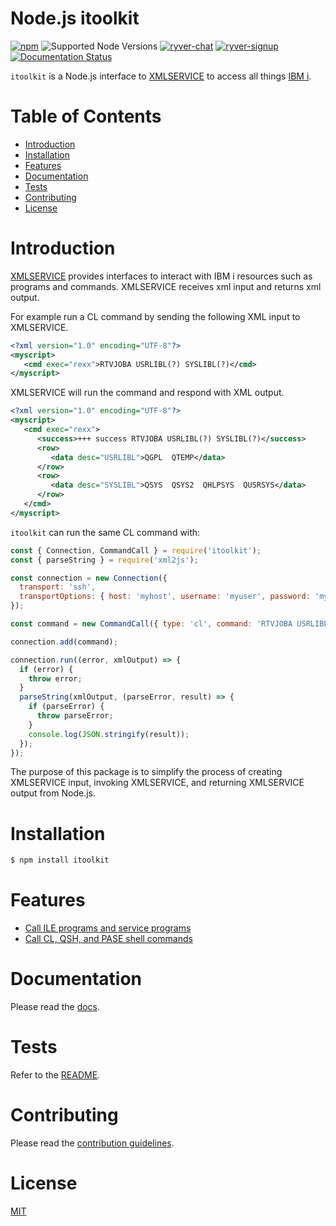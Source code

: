 # Node.js itoolkit <!-- omit in toc -->

[![npm](https://img.shields.io/npm/v/itoolkit?logo=npm)](https://www.npmjs.com/package/itoolkit)
![Supported Node Versions](https://img.shields.io/node/v-lts/itoolkit)
[![ryver-chat](https://img.shields.io/badge/Ryver-Chat-blue)](https://ibmioss.ryver.com/index.html#forums/1000127)
[![ryver-signup](https://img.shields.io/badge/Ryver-Signup-blue)](https://ibmioss.ryver.com/application/signup/members/9tJsXDG7_iSSi1Q)
[![Documentation Status](https://readthedocs.org/projects/nodejs-itoolkit/badge/?version=latest)](https://nodejs-itoolkit.readthedocs.io/en/latest/?badge=latest)

`itoolkit` is a Node.js interface to [XMLSERVICE](https://github.com/IBM/xmlservice) to access all things [IBM i](https://en.wikipedia.org/wiki/IBM_i).

# Table of Contents <!-- omit in toc -->
- [Introduction](#introduction)
- [Installation](#installation)
- [Features](#features)
- [Documentation](#documentation)
- [Tests](#tests)
- [Contributing](#contributing)
- [License](#license)

# Introduction

[XMLSERVICE](https://github.com/IBM/xmlservice) provides interfaces to interact with IBM i resources such as programs and commands. XMLSERVICE receives xml input and returns xml output.

For example run a CL command by sending the following XML input to XMLSERVICE.

```xml
<?xml version="1.0" encoding="UTF-8"?>
<myscript>
   <cmd exec="rexx">RTVJOBA USRLIBL(?) SYSLIBL(?)</cmd>
</myscript>
```

XMLSERVICE will run the command and respond with XML output.

```xml
<?xml version="1.0" encoding="UTF-8"?>
<myscript>
   <cmd exec="rexx">
      <success>+++ success RTVJOBA USRLIBL(?) SYSLIBL(?)</success>
      <row>
         <data desc="USRLIBL">QGPL  QTEMP</data>
      </row>
      <row>
         <data desc="SYSLIBL">QSYS  QSYS2  QHLPSYS  QUSRSYS</data>
      </row>
   </cmd>
</myscript>
```

`itoolkit` can run the same CL command with:

```js
const { Connection, CommandCall } = require('itoolkit');
const { parseString } = require('xml2js');

const connection = new Connection({
  transport: 'ssh',
  transportOptions: { host: 'myhost', username: 'myuser', password: 'mypassword' },
});

const command = new CommandCall({ type: 'cl', command: 'RTVJOBA USRLIBL(?) SYSLIBL(?)' });

connection.add(command);

connection.run((error, xmlOutput) => {
  if (error) {
    throw error;
  }
  parseString(xmlOutput, (parseError, result) => {
    if (parseError) {
      throw parseError;
    }
    console.log(JSON.stringify(result));
  });
});
```

The purpose of this package is to simplify the process of creating XMLSERVICE input, invoking XMLSERVICE, and returning XMLSERVICE output from Node.js.

# Installation

```sh
$ npm install itoolkit
```

# Features
- [Call ILE programs and service programs](https://nodejs-itoolkit.readthedocs.io/en/latest/ProgramCall.html)
- [Call CL, QSH, and PASE shell commands](https://nodejs-itoolkit.readthedocs.io/en/latest/CommandCall.html)

# Documentation
Please read the [docs](https://nodejs-itoolkit.readthedocs.io/en/latest/).

# Tests
Refer to the [README](test/README.md).

# Contributing
Please read the [contribution guidelines](https://github.com/IBM/nodejs-itoolkit/blob/master/CONTRIBUTING.md).

# License
[MIT](https://github.com/IBM/nodejs-itoolkit/blob/master/LICENSE)
